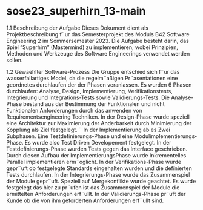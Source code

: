# sose23_superhirn_13-main

1.1 Beschreibung der Aufgabe
  Dieses Dokument dient als Projektbeschreibung f¨ur das Semesterprojekt des
  Moduls B42 Software Engineering 2 im Sommersemester 2023. Die Aufgabe
  besteht darin, das Spiel ”Superhirn” (Mastermind) zu implementieren, wobei
  Prinzipien, Methoden und Werkzeuge des Software Engineerings verwendet werden sollen.

1.2 Gewaehlter Software-Prozess
  Die Gruppe entschied sich f¨ur das wasserfallartiges Model, da die regelm¨aßigen
  Pr¨asentationen eine geordnetes durchlaufen der der Phasen veranlassen.
  Es wurden 6 Phasen durchlaufen: Analyse, Design, Implementierung, Verifikationstests, Integrierung und Integrations-Tests sowie Validierungs-Tests.
Die Analyse-Phase bestand aus der Bestimmung der Funktionalen und nicht
  Funktionalen Anforderungen durch das anwenden von Requirementsengineering Techniken.
In der Design-Phase wurde speziell eine Architektur zur Maximierung der
  Anderbarkeit durch Minimierung der Kopplung als Ziel festgelegt. ¨
In der Implementierung ab es Zwei Subphasen. Eine Testdefinierungs-Phase
  und eine Modulimplementierungs-Phase. Es wurde also Test Driven Developement festgelegt. In der Testdefinierungs-Phase wurden Tests gegen
  das Interface geschrieben. Durch diesen Aufbau der ImplementierungsPhase wurde Inkrementelles Parallel implementieren erm¨oglicht.
In der Verifikations-Phase wurde gepr¨uft ob festgelegte Standards eingehalten wurden und die definierten Tests durchlaufen.
In der Integrierungs-Phase wurde das Zusammenspiel der Module gepr¨uft.
  Speziell auf Mergekonflikte wurde geachtet. Es wurde festgelegt das hier
  zu pr¨ufen ist das Zusammenspiel der Module die ermittelten Anforderungen erf¨ullt.
In der Validierungs-Phase pr¨uft der Kunde ob die von ihm geforderten Anforderungen erf¨ullt sind.
